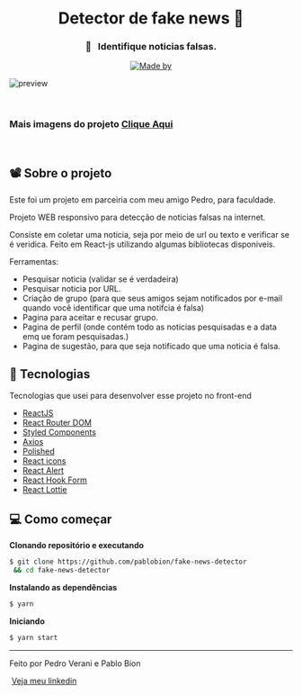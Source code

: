 <h1 align="center">Detector de fake news 📰</h1>


<h3 align="center" justify="center">🔎&nbsp;&nbsp;&nbsp;Identifique noticias falsas.</h3>

<p align="center">
  <a href="https://www.linkedin.com/in/pablobion/">
    <img alt="Made by" src="https://img.shields.io/badge/made%20by-Pablo%20Bion-%23FF9000">
  </a>
</p>


<img  src="preview/preview-all.png" alt="preview">

&nbsp;
&nbsp;
&nbsp;
### Mais imagens do projeto [Clique Aqui](https://github.com/pablobion/fake-news-detector/blob/master/frontend/README.md)
&nbsp;
&nbsp;
&nbsp;

## 📽 Sobre o projeto

Este foi um projeto em parceiria com meu amigo Pedro, para faculdade.

Projeto WEB responsivo para detecção de noticias falsas na internet.

Consiste em coletar uma noticia, seja por meio de url ou texto e verificar se é veridica. Feito em React-js utilizando algumas bibliotecas disponiveis.

Ferramentas:

- Pesquisar noticia (validar se é verdadeira)
- Pesquisar noticia por URL.
- Criação de grupo (para que seus amigos sejam notificados por e-mail quando você identificar que uma notifcia é falsa)
- Pagina para aceitar e recusar grupo.
- Pagina de perfil (onde contém todo as noticias pesquisadas e a data emq ue foram pesquisadas.)
- Pagina de sugestão, para que seja notificado que uma noticia é falsa.



## 🚀 Tecnologias

Tecnologias que usei para desenvolver esse projeto no front-end

- [ReactJS](https://reactjs.org/)
- [React Router DOM](https://reacttraining.com/react-router/)
- [Styled Components](https://styled-components.com/)
- [Axios](https://github.com/axios/axios)
- [Polished](https://github.com/styled-components/polished)
- [React icons](https://react-icons.github.io/react-icons/)
- [React Alert](https://www.npmjs.com/package/react-alert)
- [React Hook Form](https://react-hook-form.com/)
- [React Lottie](https://www.npmjs.com/package/react-lottie)



## 💻 Como começar 


**Clonando repositório e executando**

```bash
$ git clone https://github.com/pablobion/fake-news-detector
 && cd fake-news-detector

```

**Instalando as dependências**

```bash
$ yarn
```

**Iniciando**

```bash
$ yarn start
```




---

Feito por Pedro Verani e Pablo Bion 

 &nbsp;[Veja meu linkedin](www.linkedin.com/in/pablobion)
